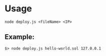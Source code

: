 # Usage
`node deploy.js <fileName> <IP>`

## Example:
```
$> node deploy.js hello-world.sol 127.0.0.1
```

